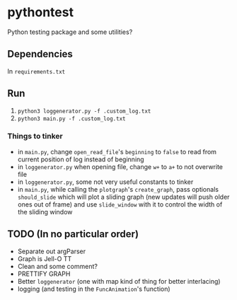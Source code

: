 # pythontest
Python testing package and some utilities?

## Dependencies
In `requirements.txt`

## Run
1. `python3 loggenerator.py -f .custom_log.txt`
2. `python3 main.py -f .custom_log.txt`

### Things to tinker
* in `main.py`, change `open_read_file`'s `beginning` to `false` 
to read from current position of log instead of beginning
* in `loggenerator.py` when opening file, change `w+` to `a+` to not overwrite file
* in `loggenerator.py`, some not very useful constants to tinker
* in `main.py`, while calling the `plotgraph`'s `create_graph`,
pass optionals `should_slide` which will plot a sliding graph (new updates will push older ones out of frame)
and use `slide_window` with it to control the width of the sliding window

## TODO (In no particular order)
* Separate out argParser
* Graph is Jell-O TT
* Clean and some comment?
* PRETTIFY GRAPH
* Better `loggenerator` (one with map kind of thing for better interlacing)
* logging (and testing in the `FuncAnimation`'s function)